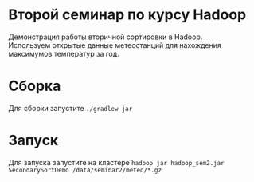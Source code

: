 # Второй семинар по курсу Hadoop
Демонстрация работы вторичной сортировки в Hadoop.  
Используем открытые данные метеостанций для нахождения максимумов температур за год.

# Сборка
Для сборки запустите `./gradlew jar`

# Запуск
Для запуска запустите на кластере
``hadoop jar hadoop_sem2.jar SecondarySortDemo /data/seminar2/meteo/*.gz``
